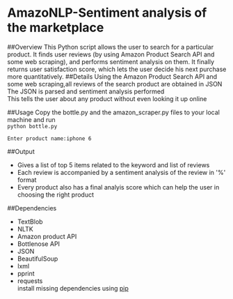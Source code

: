 # AmazoNLP-Sentiment analysis of the marketplace
##Overview
This Python script allows the user to search for a particular product. It finds user reviews (by using Amazon Product Search API and some web scraping), and performs sentiment analysis on them. It finally returns user satisfaction score, which lets the user decide his next purchase more quantitatively.
##Details
Using the Amazon Product Search API and some web scraping,all reviews of the search product are obtained in JSON</br>
The JSON is parsed and sentiment analysis performed</br>
This tells  the user about any product without even looking it up online 

##Usage
Copy the bottle.py and the amazon_scraper.py files to your local machine and run </br>
``python bottle.py``<p>
``Enter product name:iphone 6``

##Output
* Gives a list of top 5 items related to the keyword and list of reviews
* Each review is accompanied by a sentiment analysis of the review in '%' format 
* Every product also has a final analyis score which can help the user in choosing the right product


##Dependencies
* TextBlob
* NLTK
* Amazon product API
* Bottlenose API
* JSON
* BeautifulSoup
* lxml
* pprint 
* requests</br>
install missing dependencies using [pip](https://pypi.python.org/pypi/pip)
